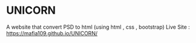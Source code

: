 # UNICORN
A website that convert PSD to html (using html , css , bootstrap)
Live Site : https://mafia109.github.io/UNICORN/
